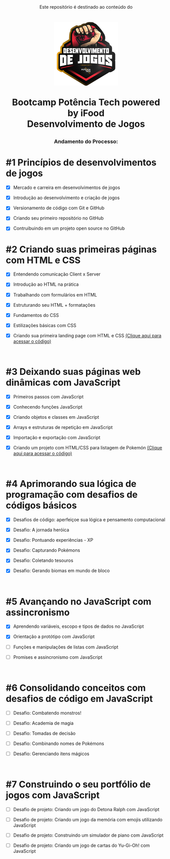 <div align="center">
Este repositório é destinado ao conteúdo do 



<h1><img height="200vh" src="imagens/logo.png">

Bootcamp Potência Tech powered by iFood <br/> Desenvolvimento de Jogos</h1>

<h3> Andamento do Processo:</h3>


</div>

# #1 Princípios de desenvolvimentos de jogos

  - [x] Mercado e carreira em desenvolvimentos de jogos

  - [x] Introdução ao desenvolvimento e criação de jogos

  - [x] Versionamento de código com Git e GitHub

  - [x] Criando seu primeiro repositório no GitHub

  - [x] Contruibuindo em um projeto open source no GitHub


# #2 Criando suas primeiras páginas com HTML e CSS

  - [x] Entendendo comunicação Client x Server

  - [x] Introdução ao HTML na prática

  - [x] Trabalhando com formulários em HTML

  - [x] Estruturando seu HTML + formatações

  - [x] Fundamentos do CSS

  - [x] Estilizações básicas com CSS
  
  - [x] Criando sua primeira landing page com HTML e CSS [(Clique aqui para acessar o código)](https://github.com/amandaiscoding/bootcamp-potencia-tech-powered-by-ifood/tree/main/landing-page)

  <br/>
 

# #3 Deixando suas páginas web dinâmicas com JavaScript

  - [x] Primeiros passos com JavaScript

  - [x] Conhecendo funções JavaScript

  - [x] Criando objetos e classes em JavaScript

  - [x] Arrays e estruturas de repetição em JavaScript

  - [x] Importação e exportação com JavaScript

  - [x] Criando um projeto com HTML/CSS para listagem de Pokemón [(Clique aqui para acessar o código)](https://github.com/amandaiscoding/bootcamp-potencia-tech-powered-by-ifood/tree/main/listagem-pokemons)

  <br/>

# #4 Aprimorando sua lógica de programação com desafios de códigos básicos

  - [x] Desafios de código: aperfeiçoe sua lógica e pensamento computacional

  - [x] Desafio: A jornada heróica

  - [x] Desafio: Pontuando experiências - XP

  - [x] Desafio: Capturando Pokémons
  
  - [x] Desafio: Coletando tesouros

  - [x] Desafio: Gerando biomas em mundo de bloco

 <br/>

# #5 Avançando no JavaScript com assincronismo

  - [x] Aprendendo variáveis, escopo e tipos de dados no JavaScript

  - [x] Orientação a protótipo com JavaScript

  - [ ] Funções e manipulações de listas com JavaScript

  - [ ] Promises e assincronismo com JavaScript
  
 <br/>

# #6 Consolidando conceitos com desafios de código em JavaScript

  - [ ] Desafio: Combatendo monstros!

  - [ ] Desafio: Academia de magia

  - [ ] Desafio: Tomadas de decisão

  - [ ] Desafio: Combinando nomes de Pokémons

  - [ ] Desafio: Gerenciando itens mágicos

 <br/>

# #7 Construindo o seu portfólio de jogos com JavaScript

  - [ ] Desafio de projeto: Criando um jogo do Detona Ralph com JavaScript

  - [ ] Desafio de projeto: Criando um jogo da memória com emojis utilizando JavaScript

  - [ ] Desafio de projeto: Construindo um simulador de piano com JavaScript

  - [ ] Desafio de projeto: Criando um jogo de cartas do Yu-Gi-Oh! com JavaScript


 <br/>
